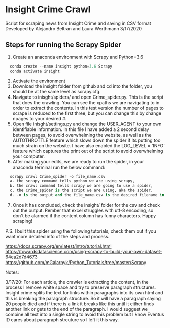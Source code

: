 # Insight Crime Crawl
Script for scraping news from Insight Crime and saving in CSV format
Developed by Alejandro Beltran and Laura Werthmann
3/17/2020

## Steps for running the Scrapy Spider

1. Create an anaconda environment with Scrapy and Python=3.6
```python
  conda create --name insight python=3.6 Scrapy
  conda activate insight
  ```
2. Activate the environment
3. Download the insight folder from github and cd into the folder, you should be at the same level as scrapy.cfg.
4. Navigate to inisght/spiders/ and open Crime_spider.py. This is the script that does the crawling. You can see the xpaths we are navigating to in order to extract the contents. In this test version the number of pages to scrape is reduced to the first three, but you can change this by change npages to your desired #.
5. Open file inisght/settings.py and change the USER_AGENT to your own identifiable information. In this file I have added a 2 second delay between pages, to avoid overwhelming the website, as well as the AUTOTHROTTLE feature which slows down the spider if its putting too much strain on the website. I have also enabled the LOG_LEVEL = 'INFO' feature which captures the print out of the script to avoid overwhelming your computer.
6. After making your edits, we are ready to run the spider, in your anaconda terminal run the below command:
```python
  scrapy crawl Crime_spider -o file_name.csv
  a. the scrapy command tells python we are using scrapy,
  b. the crawl command tells scrapy we are going to use a spider,
  c. the Crime_spider is the script we are using, aka the spider,
  d. -o is the output and the file_name.csv is the desired filename in csv format.
```
7. Once it has concluded, check the insight/ folder for the csv and check out the output. Rember that excel struggles with utf-8 encoding, so don't be alarmed if the content column has funny characters.
Happy scraping!

P.S. I built this spider using the following tutorials, check them out if you want more detailed info of the steps and process.

https://docs.scrapy.org/en/latest/intro/tutorial.html
https://towardsdatascience.com/using-scrapy-to-build-your-own-dataset-64ea2d7d4673
https://github.com/mGalarnyk/Python_Tutorials/tree/master/Scrapy


Notes:

3/17/20: For each article, the crawler is extracting the content, in the process I remove white space and try to preserve paragraph structures. Insight crime splits the text for links within paragraphs into its own html and this is breaking the paragraph structure. So it will have a paragraph saying 20 people died and if there is a link
it breaks
like this until it either finds another link
or gets to the end of the paragraph. I would suggest we combine all text into a single string to avoid this problem but I know Eventus ID cares about paragraph strcuture so I left it this way.
